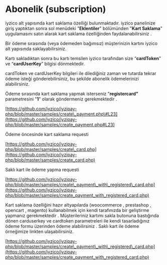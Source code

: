 # Abonelik \(subscription\)

iyzico alt yapısında kart saklama özelliği bulunmaktadır. iyzico panelinize giriş yaptıktan sonra sol menüdeki "**Eklentiler**" bölümünden "**Kart Saklama**" uygulamasını satın alarak kart saklama özelliğinden faydalanabilirsiniz . 

Bir ödeme sırasında \(veya ödemeden bağımsız\) müşterinizin kartını iyzico alt yapısında saklayabilirsiniz.

Kartı sakladıktan sonra bu kartı temsilen iyzico tarafından size “**cardToken**” ve “**cardUserKey**” bilgisi dönmektedir.

cardToken ve cardUserKey bilgileri ile dilediğiniz zaman ve tutarda tekrar ödeme isteği gönderebilirsiniz, bu şekilde abonelik ödemelerinizi alabilirsiniz.

Ödeme sırasında kart saklama yapmak isterseniz "**registercard"** parametresini "**1**" olarak göndermeniz gerekmektedir .

[https://github.com/iyzico/iyzipay-php/blob/master/samples/create\_payment.php\#L23](https://github.com/iyzico/iyzipay-php/blob/master/samples/create_payment.php#L23)

Ödeme öncesinde kart saklama requesti

[https://github.com/iyzico/iyzipay-php/blob/master/samples/create\_card.php](https://github.com/iyzico/iyzipay-php/blob/master/samples/create_card.php)

Saklı kart ile ödeme yapma requesti

[https://github.com/iyzico/iyzipay-php/blob/master/samples/create\_payment\_with\_registered\_card.php](https://github.com/iyzico/iyzipay-php/blob/master/samples/create_payment_with_registered_card.php)

Kart saklama özelliğini hazır altyapılarda \(woocommerce , prestashop , opencart , magento\)  kullanabilmek için kendi tarafınızda bir geliştirme yapmanız gerekmektedir . Müşterileriniz kartımı sakla butonuna bastığında dönen carduserkey ve cardtoken parametreleri ile kendi tasarladığınız ödeme formu üzerinden ödeme alabilirsiniz . Saklı kart ile ödeme örneğimize linkten ulaşabilirsiniz. 

[https://github.com/iyzico/iyzipay-php/blob/master/samples/create\_payment\_with\_registered\_card.php](https://github.com/iyzico/iyzipay-php/blob/master/samples/create_payment_with_registered_card.php)

